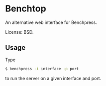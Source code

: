 # Benchtop

An alternative web interface for Benchpress.

License: BSD.

## Usage
Type
```sh
$ benchpress -i interface -p port
```
to run the server on a given interface and port.
